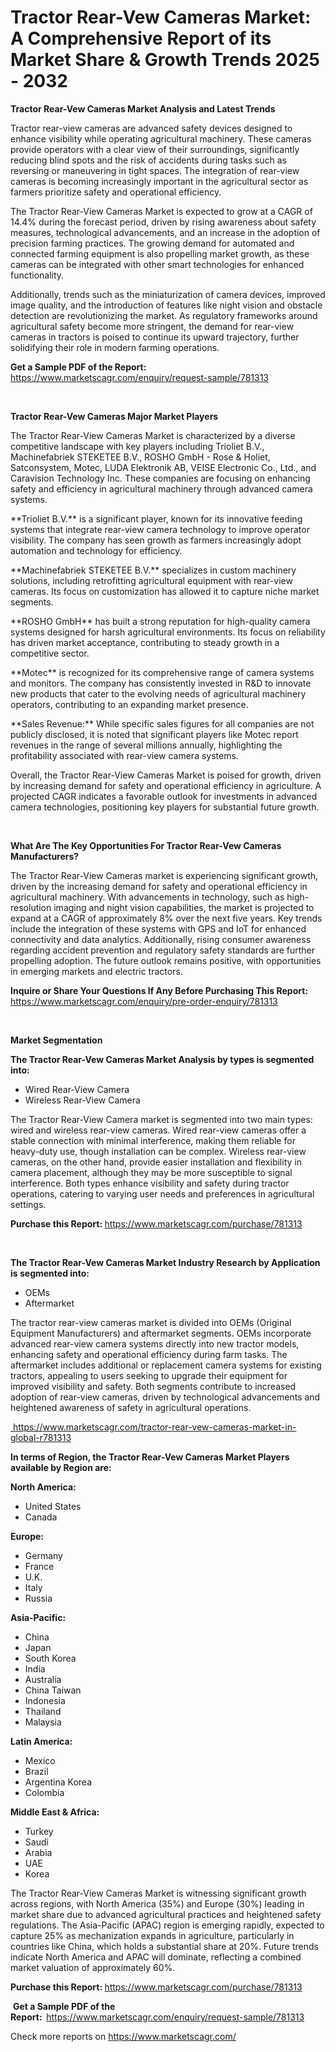 <p><h1>Tractor Rear-Vew Cameras Market: A Comprehensive Report of its Market Share & Growth Trends 2025 - 2032</h1></p><p><strong>Tractor Rear-Vew Cameras Market Analysis and Latest Trends</strong></p>
<p><p>Tractor rear-view cameras are advanced safety devices designed to enhance visibility while operating agricultural machinery. These cameras provide operators with a clear view of their surroundings, significantly reducing blind spots and the risk of accidents during tasks such as reversing or maneuvering in tight spaces. The integration of rear-view cameras is becoming increasingly important in the agricultural sector as farmers prioritize safety and operational efficiency.</p><p>The Tractor Rear-View Cameras Market is expected to grow at a CAGR of 14.4% during the forecast period, driven by rising awareness about safety measures, technological advancements, and an increase in the adoption of precision farming practices. The growing demand for automated and connected farming equipment is also propelling market growth, as these cameras can be integrated with other smart technologies for enhanced functionality.</p><p>Additionally, trends such as the miniaturization of camera devices, improved image quality, and the introduction of features like night vision and obstacle detection are revolutionizing the market. As regulatory frameworks around agricultural safety become more stringent, the demand for rear-view cameras in tractors is poised to continue its upward trajectory, further solidifying their role in modern farming operations.</p></p>
<p><strong>Get a Sample PDF of the Report:&nbsp;</strong> <a href="https://www.marketscagr.com/enquiry/request-sample/781313?utm_campaign=2465&utm_medium=2&utm_source=Github&utm_content=ia&utm_term=26032025&utm_id=tractor-rear-vew-cameras">https://www.marketscagr.com/enquiry/request-sample/781313</a></p>
<p>&nbsp;</p>
<p><strong>Tractor Rear-Vew Cameras Major Market Players</strong></p>
<p><p>The Tractor Rear-View Cameras Market is characterized by a diverse competitive landscape with key players including Trioliet B.V., Machinefabriek STEKETEE B.V., ROSHO GmbH - Rose & Holiet, Satconsystem, Motec, LUDA Elektronik AB, VEISE Electronic Co., Ltd., and Caravision Technology Inc. These companies are focusing on enhancing safety and efficiency in agricultural machinery through advanced camera systems.</p><p>**Trioliet B.V.** is a significant player, known for its innovative feeding systems that integrate rear-view camera technology to improve operator visibility. The company has seen growth as farmers increasingly adopt automation and technology for efficiency. </p><p>**Machinefabriek STEKETEE B.V.** specializes in custom machinery solutions, including retrofitting agricultural equipment with rear-view cameras. Its focus on customization has allowed it to capture niche market segments. </p><p>**ROSHO GmbH** has built a strong reputation for high-quality camera systems designed for harsh agricultural environments. Its focus on reliability has driven market acceptance, contributing to steady growth in a competitive sector.</p><p>**Motec** is recognized for its comprehensive range of camera systems and monitors. The company has consistently invested in R&D to innovate new products that cater to the evolving needs of agricultural machinery operators, contributing to an expanding market presence.</p><p>**Sales Revenue:** While specific sales figures for all companies are not publicly disclosed, it is noted that significant players like Motec report revenues in the range of several millions annually, highlighting the profitability associated with rear-view camera systems.</p><p>Overall, the Tractor Rear-View Cameras Market is poised for growth, driven by increasing demand for safety and operational efficiency in agriculture. A projected CAGR indicates a favorable outlook for investments in advanced camera technologies, positioning key players for substantial future growth.</p></p>
<p>&nbsp;</p>
<p><strong>What Are The Key Opportunities For Tractor Rear-Vew Cameras Manufacturers?</strong></p>
<p><p>The Tractor Rear-View Cameras market is experiencing significant growth, driven by the increasing demand for safety and operational efficiency in agricultural machinery. With advancements in technology, such as high-resolution imaging and night vision capabilities, the market is projected to expand at a CAGR of approximately 8% over the next five years. Key trends include the integration of these systems with GPS and IoT for enhanced connectivity and data analytics. Additionally, rising consumer awareness regarding accident prevention and regulatory safety standards are further propelling adoption. The future outlook remains positive, with opportunities in emerging markets and electric tractors.</p></p>
<p><strong>Inquire or Share Your Questions If Any Before Purchasing This Report:</strong> <a href="https://www.marketscagr.com/enquiry/pre-order-enquiry/781313?utm_campaign=2465&utm_medium=2&utm_source=Github&utm_content=ia&utm_term=26032025&utm_id=tractor-rear-vew-cameras">https://www.marketscagr.com/enquiry/pre-order-enquiry/781313</a></p>
<p>&nbsp;</p>
<p><strong>Market Segmentation</strong></p>
<p><strong>The Tractor Rear-Vew Cameras Market Analysis by types is segmented into:</strong></p>
<p><ul><li>Wired Rear-View Camera</li><li>Wireless Rear-View Camera</li></ul></p>
<p><p>The Tractor Rear-View Camera market is segmented into two main types: wired and wireless rear-view cameras. Wired rear-view cameras offer a stable connection with minimal interference, making them reliable for heavy-duty use, though installation can be complex. Wireless rear-view cameras, on the other hand, provide easier installation and flexibility in camera placement, although they may be more susceptible to signal interference. Both types enhance visibility and safety during tractor operations, catering to varying user needs and preferences in agricultural settings.</p></p>
<p><strong>Purchase this Report:&nbsp;</strong><a href="https://www.marketscagr.com/purchase/781313?utm_campaign=2465&utm_medium=2&utm_source=Github&utm_content=ia&utm_term=26032025&utm_id=tractor-rear-vew-cameras">https://www.marketscagr.com/purchase/781313</a></p>
<p>&nbsp;</p>
<p><strong>The Tractor Rear-Vew Cameras Market Industry Research by Application is segmented into:</strong></p>
<p><ul><li>OEMs</li><li>Aftermarket</li></ul></p>
<p><p>The tractor rear-view cameras market is divided into OEMs (Original Equipment Manufacturers) and aftermarket segments. OEMs incorporate advanced rear-view camera systems directly into new tractor models, enhancing safety and operational efficiency during farm tasks. The aftermarket includes additional or replacement camera systems for existing tractors, appealing to users seeking to upgrade their equipment for improved visibility and safety. Both segments contribute to increased adoption of rear-view cameras, driven by technological advancements and heightened awareness of safety in agricultural operations.</p></p>
<p><a href="https://www.marketscagr.com/tractor-rear-vew-cameras-market-in-global-r781313?utm_campaign=2465&utm_medium=2&utm_source=Github&utm_content=ia&utm_term=26032025&utm_id=tractor-rear-vew-cameras">&nbsp;https://www.marketscagr.com/tractor-rear-vew-cameras-market-in-global-r781313</a></p>
<p><strong>In terms of Region, the Tractor Rear-Vew Cameras Market Players available by Region are:</strong></p>
<p>
    <p> <strong> North America: </strong>
        <ul>
            <li>United States</li>
            <li>Canada</li>
        </ul>
        </p> 
    <p> <strong> Europe: </strong>
        <ul>
            <li>Germany</li>
            <li>France</li>
            <li>U.K.</li>
            <li>Italy</li>
            <li>Russia</li>
        </ul>
        </p> 
    <p> <strong> Asia-Pacific: </strong>
        <ul>
            <li>China</li>
            <li>Japan</li>
            <li>South Korea</li>
            <li>India</li>
            <li>Australia</li>
            <li>China Taiwan</li>
            <li>Indonesia</li>
            <li>Thailand</li>
            <li>Malaysia</li>
        </ul>
        </p> 
    <p> <strong> Latin America: </strong>
        <ul>
            <li>Mexico</li>
            <li>Brazil</li>
            <li>Argentina Korea</li>
            <li>Colombia</li>
        </ul>
        </p> 
    <p> <strong> Middle East & Africa: </strong>
        <ul>
            <li>Turkey</li>
            <li>Saudi</li>
            <li>Arabia</li>
            <li>UAE</li>
            <li>Korea</li>
        </ul>
    </p>
    </p>
<p><p>The Tractor Rear-View Cameras Market is witnessing significant growth across regions, with North America (35%) and Europe (30%) leading in market share due to advanced agricultural practices and heightened safety regulations. The Asia-Pacific (APAC) region is emerging rapidly, expected to capture 25% as mechanization expands in agriculture, particularly in countries like China, which holds a substantial share at 20%. Future trends indicate North America and APAC will dominate, reflecting a combined market valuation of approximately 60%.</p></p>
<p><strong>Purchase this Report: </strong><a href="https://www.marketscagr.com/purchase/781313?utm_campaign=2465&utm_medium=2&utm_source=Github&utm_content=ia&utm_term=26032025&utm_id=tractor-rear-vew-cameras">https://www.marketscagr.com/purchase/781313</a></p>
<p>&nbsp;<strong>Get a Sample PDF of the Report:&nbsp;&nbsp;</strong><a href="https://www.marketscagr.com/enquiry/request-sample/781313?utm_campaign=2465&utm_medium=2&utm_source=Github&utm_content=ia&utm_term=26032025&utm_id=tractor-rear-vew-cameras">https://www.marketscagr.com/enquiry/request-sample/781313</a></p>
<p><strong></strong></p>
<p>Check more reports on <a href="https://www.marketscagr.com/?utm_campaign=2465&utm_medium=2&utm_source=Github&utm_content=ia&utm_term=26032025&utm_id=tractor-rear-vew-cameras">https://www.marketscagr.com/</a></p>